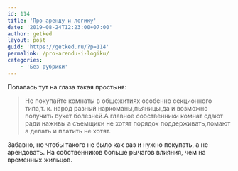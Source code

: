 ```yaml
---
id: 114
title: 'Про аренду и логику'
date: '2019-08-24T12:23:00+07:00'
author: getked
layout: post
guid: 'https://getked.ru/?p=114'
permalink: /pro-arendu-i-logiku/
categories:
    - 'Без рубрики'
---
```


Попалась тут на глаза такая простыня:

> Не покупайте комнаты в общежитиях особенно секционного типа,т. к. народ разный наркоманы,пьяницы,да и возможно получить букет болезней.А главное собственники комнат сдают ради наживы а съемщики не хотят порядок поддерживать,ломают а делать и платить не хотят.

Забавно, но чтобы такого не было как раз и нужно покупать, а не арендовать. На собственников больше рычагов влияния, чем на временных жильцов.